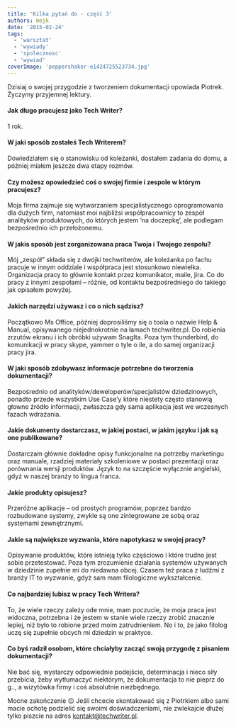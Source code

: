 ```yaml
---
title: 'Kilka pytań do - część 3'
authors: mojk
date: '2015-02-24'
tags:
  - 'warsztat'
  - 'wywiady'
  - 'spolecznosc'
  - 'wywiad'
coverImage: 'peppershaker-e1424725523734.jpg'
---
```


Dzisiaj o swojej przygodzie z tworzeniem dokumentacji opowiada Piotrek. Życzymy
przyjemnej lektury.

<!--truncate-->

#### Jak długo pracujesz jako Tech Writer?

1 rok.

#### W jaki sposób zostałeś Tech Writerem?

Dowiedziałem się o stanowisku od koleżanki, dostałem zadania do domu, a później
miałem jeszcze dwa etapy rozmów.

#### Czy możesz opowiedzieć coś o swojej firmie i zespole w którym pracujesz?

Moja firma zajmuje się wytwarzaniem specjalistycznego oprogramowania dla dużych
firm, natomiast moi najbliżsi współpracownicy to zespół analityków produktowych,
do których jestem ‘na doczepkę’, ale podlegam bezpośrednio ich przełożonemu.

#### W jakis sposób jest zorganizowana praca Twoja i Twojego zespołu?

Mój „zespół” składa się z dwójki techwriterów, ale koleżanka po fachu pracuje w
innym oddziale i współpraca jest stosunkowo niewielka. Organizacja pracy to
głównie kontakt przez komunikator, maile, jira. Co do pracy z innymi zespołami –
różnie, od kontaktu bezpośredniego do takiego jak opisałem powyżej.

#### Jakich narzędzi używasz i co o nich sądzisz?

Początkowo Ms Office, później doprosiliśmy się o toola o nazwie Help & Manual,
opisywanego niejednokrotnie na łamach techwriter.pl. Do robienia zrzutów ekranu
i ich obróbki używam SnagIta. Poza tym thunderbird, do komunikacji w pracy
skype, yammer o tyle o ile, a do samej organizacji pracy jira.

#### W jaki sposób zdobywasz informacje potrzebne do tworzenia dokumentacji?

Bezpośrednio od analityków/deweloperów/specjalistów dziedzinowych, ponadto
przede wszystkim Use Case’y które niestety często stanowią głowne źródło
informacji, zwłaszcza gdy sama aplikacja jest we wczesnych fazach wdrażania.

#### Jakie dokumenty dostarczasz, w jakiej postaci, w jakim języku i jak są one publikowane?

Dostarczam głównie dokładne opisy funkcjonalne na potrzeby marketingu oraz
manuale, rzadziej materiały szkoleniowe w postaci prezentacji oraz porównania
wersji produktów. Język to na szczęście wyłącznie angielski, gdyż w naszej
branży to lingua franca.

#### Jakie produkty opisujesz?

Przeróżne aplikacje – od prostych programów, poprzez bardzo rozbudowane systemy,
zwykle są one zintegrowane ze sobą oraz systemami zewnętrznymi.

#### Jakie są największe wyzwania, które napotykasz w swojej pracy?

Opisywanie produktów, które istnieją tylko częściowo i które trudno jest sobie
przetestować. Poza tym zrozumienie działania systemów używanych w dziedzinie
zupełnie mi do niedawna obcej. Czasem też praca z ludźmi z branży IT to
wyzwanie, gdyż sam mam filologiczne wykształcenie.

#### Co najbardziej lubisz w pracy Tech Writera?

To, że wiele rzeczy zależy ode mnie, mam poczucie, że moja praca jest widoczna,
potrzebna i że jestem w stanie wiele rzeczy zrobić znacznie lepiej, niż było to
robione przed moim zatrudnieniem. No i to, że jako filolog uczę się zupełnie
obcych mi dziedzin w praktyce.

#### Co byś radził osobom, które chciałyby zacząć swoją przygodę z pisaniem dokumentacji?

Nie bać się, wystarczy odpowiednie podejście, determinacja i nieco siły
przebicia, żeby wytłumaczyć niektórym, że dokumentacja to nie pieprz do g.., a
wizytówka firmy i coś absolutnie niezbędnego.

Mocne zakończenie 😉 Jeśli chcecie skontakować się z Piotrkiem albo sami macie
ochotę podzielić się swoimi doświadczeniami, nie zwlekajcie dłużej tylko piszcie
na adres [kontakt@techwriter.pl](mailto:kontakt@techwriter.pl).
